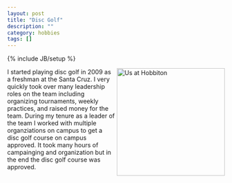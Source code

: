 ```yaml
---
layout: post
title: "Disc Golf"
description: ""
category: hobbies
tags: []
---
```

{% include JB/setup %}

<img src="{{site.url}}/images/hobbies/9-holes.PNG" alt="Us at Hobbiton" style="width: 250px;" align="right"/>

I started playing disc golf in 2009 as a freshman at the Santa Cruz. I very quickly took over many leadership roles on the team including organizing tournaments, weekly practices, and raised money for the team. During my tenure as a leader of the team I worked with multiple organziations on campus to get a disc golf course on campus approved. It took many hours of campainging and organization but in the end the disc golf course was approved. 